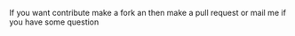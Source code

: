If you want contribute make a fork an then make a pull request or mail me if you have some question
